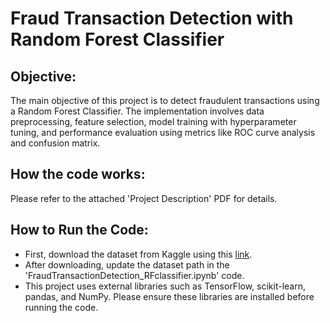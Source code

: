# Fraud Transaction Detection with Random Forest Classifier 
## Objective:
The main objective of this project is to detect fraudulent transactions using a Random Forest Classifier. The implementation involves data preprocessing, feature selection, model training with hyperparameter tuning, and performance evaluation using metrics like ROC curve analysis and confusion matrix.

## How the code works:
Please refer to the attached 'Project Description' PDF for details.

## How to Run the Code:
- First, download the dataset from Kaggle using this [link](https://www.kaggle.com/datasets/mlg-ulb/creditcardfraud).
- After downloading, update the dataset path in the 'FraudTransactionDetection_RFclassifier.ipynb' code.
- This project uses external libraries such as TensorFlow, scikit-learn, pandas, and NumPy. Please ensure these libraries are installed before running the code.

